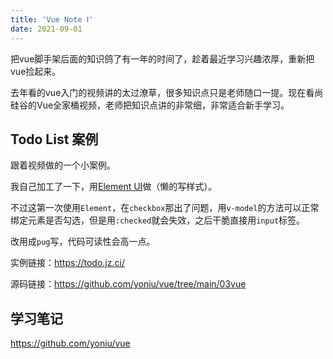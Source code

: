 ```yaml
---
title: 'Vue Note Ⅰ'
date: 2021-09-01
---
```


把vue脚手架后面的知识鸽了有一年的时间了，趁着最近学习兴趣浓厚，重新把vue捡起来。

去年看的vue入门的视频讲的太过潦草，很多知识点只是老师随口一提。现在看尚硅谷的Vue全家桶视频，老师把知识点讲的非常细，非常适合新手学习。

## Todo List 案例

   跟着视频做的一个小案例。

我自己加工了一下，用[Element UI](https://element.eleme.cn/#/zh-CN)做（懒的写样式）。

不过这第一次使用`Element`，在`checkbox`那出了问题，用`v-model`的方法可以正常绑定元素是否勾选，但是用`:checked`就会失效，之后干脆直接用`input`标签。

改用成`pug`写，代码可读性会高一点。

实例链接：<https://todo.jz.ci/>

源码链接：<https://github.com/yoniu/vue/tree/main/03vue>

## 学习笔记

<https://github.com/yoniu/vue>